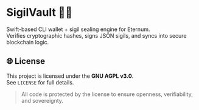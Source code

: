 # SigilVault 🧿🔐

Swift-based CLI wallet + sigil sealing engine for Eternum.  
Verifies cryptographic hashes, signs JSON sigils, and syncs into secure blockchain logic.

## 🌐 License

This project is licensed under the **GNU AGPL v3.0**.  
See `LICENSE` for full details.

> All code is protected by the license to ensure openness, verifiability, and sovereignty.
